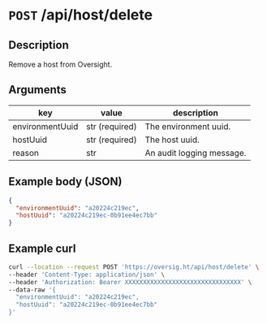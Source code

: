 # `POST` /api/host/delete

## Description

Remove a host from Oversight.

## Arguments

| key             | value          | description               |
| --------------- | -------------- | ------------------------- |
| environmentUuid | str (required) | The environment uuid.     |
| hostUuid        | str (required) | The host uuid.            |
| reason          | str            | An audit logging message. |

## Example body (JSON)

```json
{
  "environmentUuid": "a20224c219ec",
  "hostUuid": "a20224c219ec-0b91ee4ec7bb"
}
```

## Example curl

```bash
curl --location --request POST 'https://oversig.ht/api/host/delete' \
--header 'Content-Type: application/json' \
--header 'Authorization: Bearer XXXXXXXXXXXXXXXXXXXXXXXXXXXXXXXX' \
--data-raw '{
  "environmentUuid": "a20224c219ec",
  "hostUuid": "a20224c219ec-0b91ee4ec7bb"
}'
```
